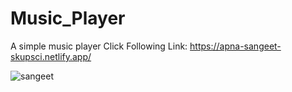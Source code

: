 # Music_Player
A simple music player 
Click Following Link:
https://apna-sangeet-skupsci.netlify.app/

![sangeet](https://user-images.githubusercontent.com/54758838/117315024-f00a2b80-aea4-11eb-954a-5191a84a0e60.JPG)
